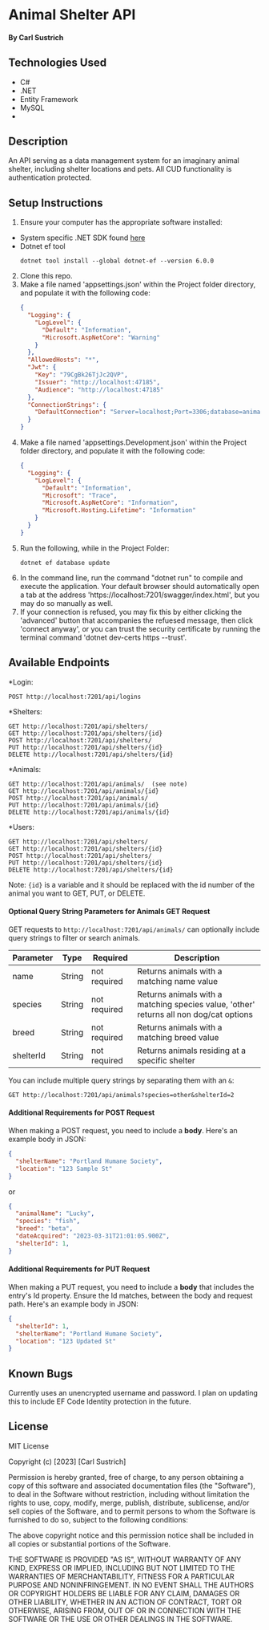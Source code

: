 # Animal Shelter API

#### By **Carl Sustrich**

## Technologies Used

* C#
* .NET
* Entity Framework
* MySQL
* 

## Description

An API serving as a data management system for an imaginary animal shelter, including shelter locations and pets. All CUD functionality is authentication protected. 


## Setup Instructions

1. Ensure your computer has the appropriate software installed:
* System specific .NET SDK found [here](https://dotnet.microsoft.com/en-us/download/dotnet/6.0)
* Dotnet ef tool 
  ```
  dotnet tool install --global dotnet-ef --version 6.0.0
  ```

2. Clone this repo.
3. Make a file named 'appsettings.json' within the Project folder directory, and populate it with the following code:
    ```json
    {
      "Logging": {
        "LogLevel": {
          "Default": "Information",
          "Microsoft.AspNetCore": "Warning"
        }
      },
      "AllowedHosts": "*",
      "Jwt": {
        "Key": "79CgBk26TjJc2QVP",
        "Issuer": "http://localhost:47185",
        "Audience": "http://localhost:47185"
      },
      "ConnectionStrings": {
        "DefaultConnection": "Server=localhost;Port=3306;database=animalshelterapi;uid=root;pwd=epicodus;"
      }
    }
    ```
4. Make a file named 'appsettings.Development.json' within the Project folder directory, and populate it with the following code:
    ```json
    {
      "Logging": {
        "LogLevel": {
          "Default": "Information",
          "Microsoft": "Trace",
          "Microsoft.AspNetCore": "Information",
          "Microsoft.Hosting.Lifetime": "Information"
        }
      }
    }
    ```
5. Run the following, while in the Project Folder:
    ```
    dotnet ef database update
    ```
6. In the command line, run the command "dotnet run" to compile and execute the application. Your default browser should automatically open a tab at the address 'https://localhost:7201/swagger/index.html', but you may do so manually as well.
7. If your connection is refused, you may fix this by either clicking the 'advanced' button that accompanies the refuesed message, then click 'connect anyway', or you can trust the security certificate by running the terminal command 'dotnet dev-certs https --trust'.

## Available Endpoints

*Login:
```
POST http://localhost:7201/api/logins
```

*Shelters:
```
GET http://localhost:7201/api/shelters/
GET http://localhost:7201/api/shelters/{id}
POST http://localhost:7201/api/shelters/
PUT http://localhost:7201/api/shelters/{id}
DELETE http://localhost:7201/api/shelters/{id}
```

*Animals:
```
GET http://localhost:7201/api/animals/  (see note)
GET http://localhost:7201/api/animals/{id}
POST http://localhost:7201/api/animals/
PUT http://localhost:7201/api/animals/{id}
DELETE http://localhost:7201/api/animals/{id}
```
*Users:
```
GET http://localhost:7201/api/shelters/
GET http://localhost:7201/api/shelters/{id}
POST http://localhost:7201/api/shelters/
PUT http://localhost:7201/api/shelters/{id}
DELETE http://localhost:7201/api/shelters/{id}
```
Note: `{id}` is a variable and it should be replaced with the id number of the animal you want to GET, PUT, or DELETE.

#### Optional Query String Parameters for Animals GET Request

GET requests to `http://localhost:7201/api/animals/` can optionally include query strings to filter or search animals.

| Parameter   | Type        |  Required    | Description |
| ----------- | ----------- | -----------  | ----------- |
| name     | String      | not required | Returns animals with a matching name value |
| species        | String      | not required | Returns animals with a matching species value, 'other' returns all non dog/cat options |
| breed  | String      | not required | Returns animals with a matching breed value|
| shelterId     | String      | not required | Returns animals residing at a specific shelter |

You can include multiple query strings by separating them with an `&`:

```
GET http://localhost:7201/api/animals?species=other&shelterId=2
```

#### Additional Requirements for POST Request

When making a POST request, you need to include a **body**. Here's an example body in JSON:

```json
{
  "shelterName": "Portland Humane Society",
  "location": "123 Sample St"
}
```
or 
```json
{
  "animalName": "Lucky",
  "species": "fish",
  "breed": "beta",
  "dateAcquired": "2023-03-31T21:01:05.900Z",
  "shelterId": 1,
}
```

#### Additional Requirements for PUT Request

When making a PUT request, you need to include a **body** that includes the entry's Id property. Ensure the Id matches, between the body and request path. Here's an example body in JSON:

```json
{
  "shelterId": 1,
  "shelterName": "Portland Humane Society",
  "location": "123 Updated St"
}
```

## Known Bugs

Currently uses an unencrypted username and password. I plan on updating this to include EF Code Identity protection in the future.

## License

MIT License

Copyright (c) [2023] [Carl Sustrich]

Permission is hereby granted, free of charge, to any person obtaining a copy
of this software and associated documentation files (the "Software"), to deal
in the Software without restriction, including without limitation the rights
to use, copy, modify, merge, publish, distribute, sublicense, and/or sell
copies of the Software, and to permit persons to whom the Software is
furnished to do so, subject to the following conditions:

The above copyright notice and this permission notice shall be included in all
copies or substantial portions of the Software.

THE SOFTWARE IS PROVIDED "AS IS", WITHOUT WARRANTY OF ANY KIND, EXPRESS OR
IMPLIED, INCLUDING BUT NOT LIMITED TO THE WARRANTIES OF MERCHANTABILITY,
FITNESS FOR A PARTICULAR PURPOSE AND NONINFRINGEMENT. IN NO EVENT SHALL THE
AUTHORS OR COPYRIGHT HOLDERS BE LIABLE FOR ANY CLAIM, DAMAGES OR OTHER
LIABILITY, WHETHER IN AN ACTION OF CONTRACT, TORT OR OTHERWISE, ARISING FROM,
OUT OF OR IN CONNECTION WITH THE SOFTWARE OR THE USE OR OTHER DEALINGS IN THE
SOFTWARE.
